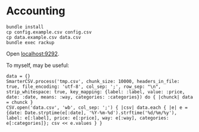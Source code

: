 # Accounting

    bundle install
    cp config.example.csv config.csv
    cp data.example.csv data.csv
    bundle exec rackup

Open [localhost:9292](http://localhost:9292).

To myself, may be useful:

    data = {}
    SmarterCSV.process('tmp.csv', chunk_size: 10000, headers_in_file: true, file_encoding: 'utf-8', col_sep: ';', row_sep: "\n", strip_whitespace: true, key_mapping: {label: :label, value: :price, date: :date, means: :way, categories: :categories}) do { |chunck| data = chunck }
    CSV.open('data.csv', 'wb', col_sep: ';') { |csv| data.each { |e| e = {date: Date.strptime(e[:date], '%Y-%m-%d').strftime('%d/%m/%y'), label: e[:label], price: e[:price], way: e[:way], categories: e[:categories]}; csv << e.values } }

